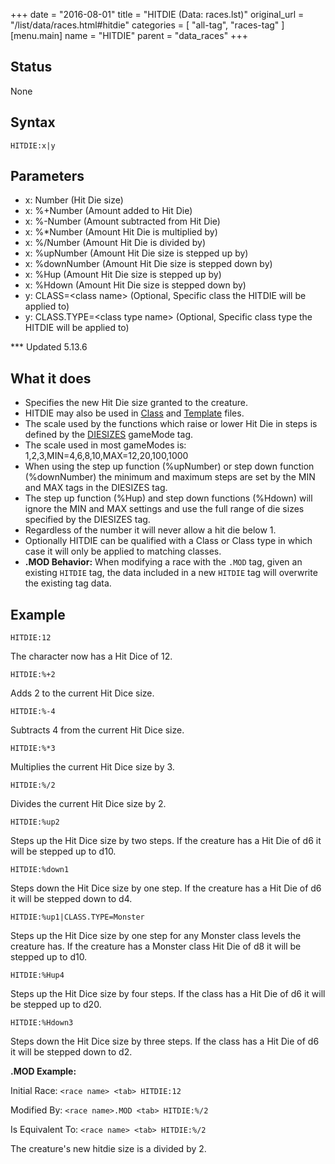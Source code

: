 +++
date = "2016-08-01"
title = "HITDIE (Data: races.lst)"
original_url = "/list/data/races.html#hitdie"
categories = [ "all-tag", "races-tag" ]
[menu.main]
    name = "HITDIE"
    parent = "data_races"
+++

## Status

None

## Syntax

`HITDIE:x|y`

## Parameters

-   x: Number (Hit Die size)
-   x: %+Number (Amount added to Hit Die)
-   x: %-Number (Amount subtracted from Hit Die)
-   x: %\*Number (Amount Hit Die is multiplied by)
-   x: %/Number (Amount Hit Die is divided by)
-   x: %upNumber (Amount Hit Die size is stepped up by)
-   x: %downNumber (Amount Hit Die size is stepped
    down by)
-   x: %Hup (Amount Hit Die size is stepped up by)
-   x: %Hdown (Amount Hit Die size is stepped down by)
-   y: CLASS=&lt;class name&gt; (Optional, Specific
    class the HITDIE will be applied to)
-   y: CLASS.TYPE=&lt;class type name&gt; (Optional,
    Specific class type the HITDIE will be applied to)



<span id="hitdie"></span> \*\*\* Updated 5.13.6

What it does
------------

-   Specifies the new Hit Die size granted to the creature.
-   HITDIE may also be used in [Class](/list/data/classes/hitdie.html)
    and [Template](/list/data/templates/hitdie.html) files.
-   The scale used by the functions which raise or lower Hit Die in
    steps is defined by the
    [DIESIZES](/list/system/gamemode-miscinfo/diesizes.html)
    gameMode tag.
-   The scale used in most gameModes is:
    1,2,3,MIN=4,6,8,10,MAX=12,20,100,1000
-   When using the step up function (%upNumber) or step down
    function (%downNumber) the minimum and maximum steps are set by the
    MIN and MAX tags in the DIESIZES tag.
-   The step up function (%Hup) and step down functions (%Hdown) will
    ignore the MIN and MAX settings and use the full range of die sizes
    specified by the DIESIZES tag.
-   Regardless of the number it will never allow a hit die below 1.
-   Optionally HITDIE can be qualified with a Class or Class type in
    which case it will only be applied to matching classes.
-   **.MOD Behavior:** When modifying a race with the `.MOD` tag, given
    an existing `HITDIE` tag, the data included in a new `HITDIE` tag
    will overwrite the existing tag data.

Example
-------

`HITDIE:12`

The character now has a Hit Dice of 12.

`HITDIE:%+2`

Adds 2 to the current Hit Dice size.

`HITDIE:%-4`

Subtracts 4 from the current Hit Dice size.

`HITDIE:%*3`

Multiplies the current Hit Dice size by 3.

`HITDIE:%/2`

Divides the current Hit Dice size by 2.

`HITDIE:%up2`

Steps up the Hit Dice size by two steps. If the creature has a Hit Die
of d6 it will be stepped up to d10.

`HITDIE:%down1`

Steps down the Hit Dice size by one step. If the creature has a Hit Die
of d6 it will be stepped down to d4.

`HITDIE:%up1|CLASS.TYPE=Monster`

Steps up the Hit Dice size by one step for any Monster class levels the
creature has. If the creature has a Monster class Hit Die of d8 it will
be stepped up to d10.

`HITDIE:%Hup4`

Steps up the Hit Dice size by four steps. If the class has a Hit Die of
d6 it will be stepped up to d20.

`HITDIE:%Hdown3`

Steps down the Hit Dice size by three steps. If the class has a Hit Die
of d6 it will be stepped down to d2.

**.MOD Example:**

Initial Race: `<race name> <tab> HITDIE:12`

Modified By: `<race name>.MOD <tab> HITDIE:%/2`

Is Equivalent To: `<race name> <tab> HITDIE:%/2`

The creature's new hitdie size is a divided by 2.

